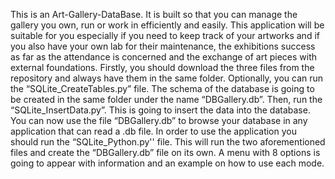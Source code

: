 This is an Art-Gallery-DataBase. It is built so that you can manage the gallery you own, run or work in efficiently and easily. This application will be suitable for you especially if you need to keep track of your artworks and if you also have your own lab for their maintenance, the exhibitions success as far as the attendance is concerned and the exchange of art pieces with external foundations. 
Firstly, you should download the three files from the repository and always have them in the same folder. 
Optionally, you can run the “SQLite_CreateTables.py” file. The schema of the database is going to be created in the same folder under the name “DBGallery.db”. Then, run the “SQLite_InsertData.py”. This is going to insert the data into the database. You can now use the file “DBGallery.db” to browse your database in any application that can read a .db file.
In order to use the application you should run the “SQLite_Python.py'' file. This will run the two aforementioned files and create the “DBGallery.db” file on its own. A menu with 8 options is going to appear with information and an example on how to use each mode.
